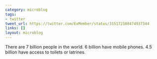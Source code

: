```yaml
---
category: microblog
tags:
- twitter
tweet_url: https://twitter.com/ExMember/status/315172108474937344
links: []
layout: microblog
---
```

There are 7 billion people in the world. 6 billion have mobile phones. 4.5 billion have access to toilets or latrines.
